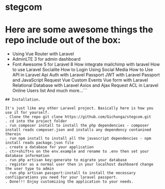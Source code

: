 # stegcom

 # Here are some awesome things the repo include out of the box:
  * Using Vue Router with Laravel
  * AdminLTE 3 for admin dashboard
  * Font Awesome 5 for Laravel 8
    How integrate mailchimp with laravel
    How to use Laravel Socialite
    How to Login Using Social Media
    How to Use API in Laravel
    Api Auth with Laravel Passport
    JWT with Laravel Passport and JavaScript Request
    Vue Custom Events
    Vue form with Laravel
    Relational Database with Laravel
    Axios and Ajax Request
    ACL in Laravel
    Online Users list
    And much more...```
```
## Installation.

It's just like any other Laravel project. Basically here is how you use it for yourself.
. Clone the repo git clone https://github.com/Gichunga/stegcom.git
. cd into the project folder
. run composer install to install the php dependencies - composer install reads composer.json and installs any dependency contanined therein
. run npm install to install all the javascript dependencies - npm install reads package.json file
. create a database for your application
. ctr+shift+s on the env.example and rename to .env then set your database information
. run php artisan key:generate to migrate your database
. register as a normal user then in your localhost dashboard change the user type to admin
. run php artisan passport:install to install the necessary confiigurations you need for your laravel passport.
. Done!!! Enjoy customizing the application to your needs.
```
